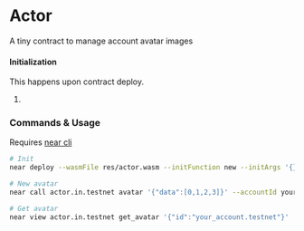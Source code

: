 # Actor

A tiny contract to manage account avatar images

#### Initialization

This happens upon contract deploy.

1. 

### Commands & Usage

Requires [near cli]()

```bash
# Init
near deploy --wasmFile res/actor.wasm --initFunction new --initArgs '{}' --accountId actor.in.testnet

# New avatar
near call actor.in.testnet avatar '{"data":[0,1,2,3]}' --accountId your_account.testnet --amount 1

# Get avatar
near view actor.in.testnet get_avatar '{"id":"your_account.testnet"}'
```